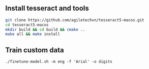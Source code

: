 ## Install tesseract and tools

```bash
git clone https://github.com/agiletechvn/tesseract5-macos.git
cd tesseract5-macos
mkdir build && cd build && cmake ..
make all && make install
```

## Train custom data

`./finetune-model.sh -m eng -f 'Arial' -o digits`
